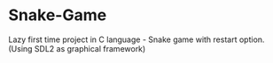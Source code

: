 # Snake-Game
Lazy first time project in C language - Snake game with restart option. (Using SDL2 as graphical framework)

